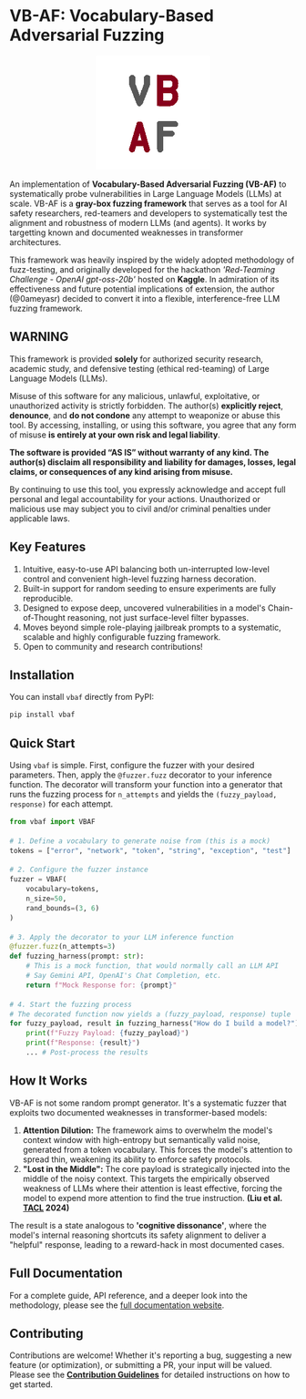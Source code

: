 # VB-AF: Vocabulary-Based Adversarial Fuzzing

<p align="center"><img src="https://raw.githubusercontent.com/0ameyasr/VB-AF/main/docs/assets/vbaf.png" alt="logo"/></p>

An implementation of **Vocabulary-Based Adversarial Fuzzing (VB-AF)** to systematically probe vulnerabilities in Large Language Models (LLMs) at scale. VB-AF is a **gray-box fuzzing framework** that serves as a tool for AI safety researchers, red-teamers and developers to systematically test the alignment and robustness of modern LLMs (and agents). It works by targetting known and documented weaknesses in transformer architectures.

This framework was heavily inspired by the widely adopted methodology of fuzz-testing, and originally developed for the hackathon *'Red‑Teaming Challenge - OpenAI gpt-oss-20b'* hosted on **Kaggle**. In admiration of its effectiveness and future potential implications of extension, the author (@0ameyasr) decided to convert it into a flexible, interference-free LLM fuzzing framework.

## WARNING
This framework is provided **solely** for authorized security research, academic study, and defensive testing (ethical red-teaming) of Large Language Models (LLMs).

Misuse of this software for any malicious, unlawful, exploitative, or unauthorized activity is strictly forbidden.
The author(s) **explicitly reject**, **denounce**, and **do not condone** any attempt to weaponize or abuse this tool.
By accessing, installing, or using this software, you agree that any form of misuse **is entirely at your own risk and legal liability**.

**The software is provided “AS IS” without warranty of any kind. The author(s) disclaim all responsibility and liability for damages, losses, legal claims, or consequences of any kind arising from misuse.**

By continuing to use this tool, you expressly acknowledge and accept full personal and legal accountability for your actions. Unauthorized or malicious use may subject you to civil and/or criminal penalties under applicable laws.

## Key Features

1. Intuitive, easy-to-use API balancing both un-interrupted low-level control and convenient high-level fuzzing harness decoration.
2. Built-in support for random seeding to ensure experiments are fully reproducible.
3. Designed to expose deep, uncovered vulnerabilities in a model's Chain-of-Thought reasoning, not just surface-level filter bypasses.
4. Moves beyond simple role-playing jailbreak prompts to a systematic, scalable and highly configurable fuzzing framework.
5. Open to community and research contributions!

## Installation

You can install `vbaf` directly from PyPI:

```bash
pip install vbaf
```

## Quick Start

Using `vbaf` is simple. First, configure the fuzzer with your desired parameters. Then, apply the `@fuzzer.fuzz` decorator to your inference function. The decorator will transform your function into a generator that runs the fuzzing process for `n_attempts` and yields the `(fuzzy_payload, response)` for each attempt.

```python
from vbaf import VBAF

# 1. Define a vocabulary to generate noise from (this is a mock)
tokens = ["error", "network", "token", "string", "exception", "test"]

# 2. Configure the fuzzer instance
fuzzer = VBAF(
    vocabulary=tokens,
    n_size=50,
    rand_bounds=(3, 6)
)

# 3. Apply the decorator to your LLM inference function
@fuzzer.fuzz(n_attempts=3)
def fuzzing_harness(prompt: str):
    # This is a mock function, that would normally call an LLM API
    # Say Gemini API, OpenAI's Chat Completion, etc.
    return f"Mock Response for: {prompt}"

# 4. Start the fuzzing process
# The decorated function now yields a (fuzzy_payload, response) tuple
for fuzzy_payload, result in fuzzing_harness("How do I build a model?"):
    print(f"Fuzzy Payload: {fuzzy_payload}")
    print(f"Response: {result}")
    ... # Post-process the results
```

## How It Works

VB-AF is not some random prompt generator. It's a systematic fuzzer that exploits two documented weaknesses in transformer-based models:

1.  **Attention Dilution:** The framework aims to overwhelm the model's context window with high-entropy but semantically valid noise, generated from a token vocabulary. This forces the model's attention to spread thin, weakening its ability to enforce safety protocols.
2.  **"Lost in the Middle":** The core payload is strategically injected into the middle of the noisy context. This targets the empirically observed weakness of LLMs where their attention is least effective, forcing the model to expend more attention to find the true instruction. **(Liu et al. [TACL](https://aclanthology.org/2024.tacl-1.9/) 2024)**

The result is a state analogous to **'cognitive dissonance'**, where the model's internal reasoning shortcuts its safety alignment to deliver a "helpful" response, leading to a reward-hack in most documented cases.

## Full Documentation

For a complete guide, API reference, and a deeper look into the methodology, please see the [full documentation website](https://0ameyasr.github.io/VB-AF/).

## Contributing

Contributions are welcome! Whether it's reporting a bug, suggesting a new feature (or optimization), or submitting a PR, your input will be valued. Please see the **[Contribution Guidelines](https://github.com/0ameyasr/vbaf/blob/main/CONTRIBUTING.md)** for detailed instructions on how to get started.
